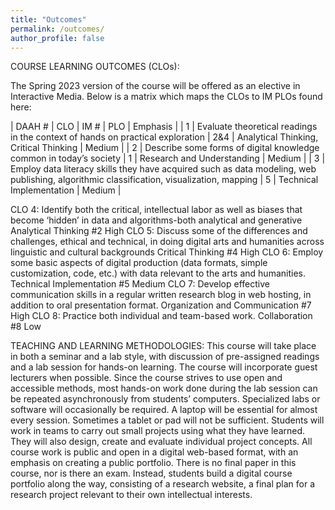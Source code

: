 ```yaml
---
title: "Outcomes"
permalink: /outcomes/
author_profile: false
---
```


COURSE LEARNING OUTCOMES (CLOs): 

The Spring 2023 version of the course will be offered as an elective in Interactive Media. Below is a matrix which maps the CLOs to IM PLOs found here: 

| DAAH # | CLO | IM # | PLO | Emphasis |
| 1 | Evaluate theoretical readings in the context of hands on practical exploration | 2&4 | Analytical Thinking, Critical Thinking | Medium |
| 2 | Describe some forms of digital knowledge common in today’s society | 1 | Research and Understanding |
Medium |
| 3 | Employ data literacy skills they have acquired such as data modeling, web publishing, algorithmic classification, visualization, mapping | 5 | Technical Implementation | Medium |


CLO 4: Identify both the critical, intellectual labor as well as biases that become ‘hidden’ in data and algorithms-both analytical and generative
Analytical Thinking #2
High
CLO 5: Discuss some of the differences and challenges, ethical and technical, in doing digital arts and humanities across linguistic and cultural backgrounds
Critical Thinking #4
High
CLO 6: Employ some basic aspects of digital production (data formats, simple customization, code, etc.) with data relevant to the arts and humanities.
Technical Implementation #5
Medium 
CLO 7: Develop effective communication skills in a regular written research blog in web hosting, in addition to oral presentation format.
Organization and Communication #7 
High
CLO 8: Practice both individual and team-based work.
Collaboration #8
Low

TEACHING AND LEARNING METHODOLOGIES:
This course will take place in both a seminar and a lab style, with discussion of pre-assigned readings and a lab session for hands-on learning.
The course will incorporate guest lecturers when possible. 
Since the course strives to use open and accessible methods, most hands-on work done during the lab session can be repeated asynchronously from students’ computers. Specialized labs or software will occasionally be required.
A laptop will be essential for almost every session. Sometimes a tablet or pad will not be sufficient. 
Students will work in teams to carry out small projects using what they have learned. They will also design, create and evaluate individual project concepts.
All course work is public and open in a digital web-based format, with an emphasis on creating a public portfolio. 
There is no final paper in this course, nor is there an exam.  Instead, students build a digital course portfolio along the way, consisting of a research website, a final plan for a research project relevant to their own intellectual interests. 